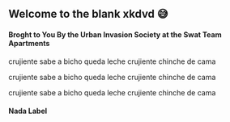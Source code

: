 ## Welcome to the blank xkdvd 😅

#### Broght to You By the Urban Invasion Society at the Swat Team Apartments

crujiente
sabe a bicho
queda leche crujiente
chinche de cama

crujiente
sabe a bicho
queda leche crujiente
chinche de cama

crujiente
sabe a bicho
queda leche crujiente
chinche de cama


#### Nada Label



